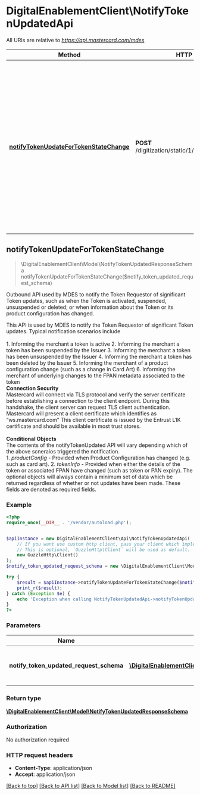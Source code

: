 # DigitalEnablementClient\NotifyTokenUpdatedApi

All URIs are relative to *https://api.mastercard.com/mdes*

Method | HTTP request | Description
------------- | ------------- | -------------
[**notifyTokenUpdateForTokenStateChange**](NotifyTokenUpdatedApi.md#notifyTokenUpdateForTokenStateChange) | **POST** /digitization/static/1/0/notifyTokenUpdated | Outbound API used by MDES to notify the Token Requestor of significant Token updates, such as when the Token is activated, suspended, unsuspended or deleted; or when information about the Token or its product configuration has changed.



## notifyTokenUpdateForTokenStateChange

> \DigitalEnablementClient\Model\NotifyTokenUpdatedResponseSchema notifyTokenUpdateForTokenStateChange($notify_token_updated_request_schema)

Outbound API used by MDES to notify the Token Requestor of significant Token updates, such as when the Token is activated, suspended, unsuspended or deleted; or when information about the Token or its product configuration has changed.

This API is used by MDES to notify the Token Requestor of significant Token updates. Typical notification scenarios include  <br> <br>  1. Informing the merchant a token is active 2. Informing the merchant a token has been suspended by the Issuer 3. Informing the merchant a token has been unsuspended by the Issuer 4. Informing the merchant a token has been deleted by the Issuer 5. Informing the merchant of a product configuration change (such as a change in Card Art) 6. Informing the merchant of underlying changes to the FPAN metadata associated to the token<br>   __Connection Security__<br> Mastercard will connect via TLS protocol and verify the server certificate before establishing a connection to the client endpoint. During this handshake, the client server can request TLS client authentication. Mastercard will present a client certificate which identifies as “ws.mastercard.com” This client certificate is issued by the Entrust L1K certificate and should be available in most trust stores.  <br><br> __Conditional Objects__<br> The contents of the notifyTokenUpdated API will vary depending which of the above scneraios triggered the notification. <br>   1. *productConfig* - Provided when Product Configuration has changed (e.g. such as card art).      2. *tokenInfo* - Provided when either the details of the token or associated FPAN have changed (such as token or PAN expiry).      The optional objects will always contain a minimum set of data which be returned regardless of whether or not updates have been made. These fields are denoted as required fields.<br>

### Example

```php
<?php
require_once(__DIR__ . '/vendor/autoload.php');


$apiInstance = new DigitalEnablementClient\Api\NotifyTokenUpdatedApi(
    // If you want use custom http client, pass your client which implements `GuzzleHttp\ClientInterface`.
    // This is optional, `GuzzleHttp\Client` will be used as default.
    new GuzzleHttp\Client()
);
$notify_token_updated_request_schema = new \DigitalEnablementClient\Model\NotifyTokenUpdatedRequestSchema(); // \DigitalEnablementClient\Model\NotifyTokenUpdatedRequestSchema | Contains the details of the request message.

try {
    $result = $apiInstance->notifyTokenUpdateForTokenStateChange($notify_token_updated_request_schema);
    print_r($result);
} catch (Exception $e) {
    echo 'Exception when calling NotifyTokenUpdatedApi->notifyTokenUpdateForTokenStateChange: ', $e->getMessage(), PHP_EOL;
}
?>
```

### Parameters


Name | Type | Description  | Notes
------------- | ------------- | ------------- | -------------
 **notify_token_updated_request_schema** | [**\DigitalEnablementClient\Model\NotifyTokenUpdatedRequestSchema**](../Model/NotifyTokenUpdatedRequestSchema.md)| Contains the details of the request message. | [optional]

### Return type

[**\DigitalEnablementClient\Model\NotifyTokenUpdatedResponseSchema**](../Model/NotifyTokenUpdatedResponseSchema.md)

### Authorization

No authorization required

### HTTP request headers

- **Content-Type**: application/json
- **Accept**: application/json

[[Back to top]](#) [[Back to API list]](../../README.md#documentation-for-api-endpoints)
[[Back to Model list]](../../README.md#documentation-for-models)
[[Back to README]](../../README.md)

